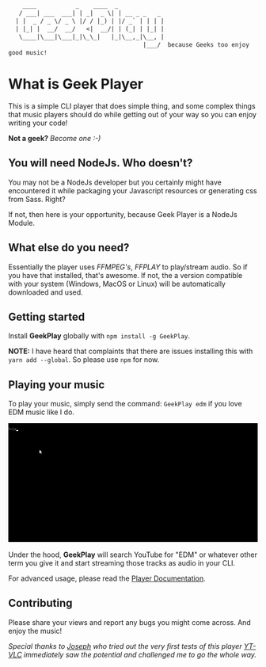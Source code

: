 
```
    ____           _    ____  _
   / ___| ___  ___| | _|  _ \| | __ _ _   _
  | |  _ / _ \/ _ \ |/ / |_) | |/ _` | | | |
  | |_| |  __/  __/   <|  __/| | (_| | |_| |
   \____|\___|\___|_|\_\_|   |_|\__,_|\__, |
                                      |___/  because Geeks too enjoy good music!

```


# What is Geek Player
This is a simple CLI player that does simple thing, and some complex things that music players should do while getting out of your way so you can enjoy writing your code!

**Not a geek?** *Become one :-)*

## You will need NodeJs. Who doesn't?
You may not be a NodeJs developer but you certainly might have encountered it while packaging your Javascript resources or generating css from Sass. Right?

If not, then here is your opportunity, because Geek Player is a NodeJs Module.

## What else do you need?
Essentially the player uses *FFMPEG's*, *FFPLAY* to play/stream audio. So if you have that installed, that's awesome. If not, the a version compatible with your system (Windows, MacOS or Linux) will be automatically downloaded and used.

## Getting started
Install **GeekPlay** globally with ```npm install -g GeekPlay```.

**NOTE:** I have heard that complaints that there are issues installing this with  ```yarn add --global```. So please use ```npm``` for now.

## Playing your music

To play your music, simply send the command: ```GeekPlay edm``` if you love EDM music like I do.

![Sample Animation](./docs/assets/animation.gif)

Under the hood, **GeekPlay** will search YouTube for "EDM" or whatever other term you give it and start streaming those tracks as audio in your CLI.

For advanced usage, please read the [Player Documentation](./docs/commands).



## Contributing
Please share your views and report any bugs you might come across. And enjoy the music!

*Special thanks to [Joseph](https://github.com/joseph-n) who tried out the very first tests of this player [YT-VLC](https://www.npmjs.com/package/yt-vlc) immediately saw the potential and challenged me to go the whole way.*